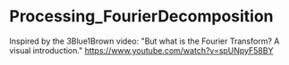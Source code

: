 # Processing_FourierDecomposition
Inspired by the 3Blue1Brown video: "But what is the Fourier Transform? A visual introduction."
https://www.youtube.com/watch?v=spUNpyF58BY
